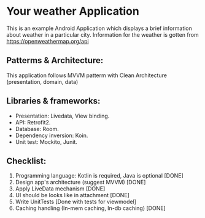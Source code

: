 # Your weather Application

This is an example Android Application which displays a brief information about weather in a particular city.
Information for the weather is gotten from https://openweathermap.org/api

## Patterms & Architecture:
This application follows MVVM patterm with Clean Architecture (presentation, domain, data)

## Libraries & frameworks:
- Presentation: Livedata, View binding.
- API: Retrofit2.
- Database: Room.
- Dependency inversion: Koin.
- Unit test: Mockito, Junit.

## Checklist:
1. Programming language: Kotlin is required, Java is optional [DONE]
2. Design app's architecture (suggest MVVM)                   [DONE]
3. Apply LiveData mechanism                                   [DONE]
4. UI should be looks like in attachment                      [DONE]
5. Write UnitTests                                            [Done with tests for viewmodel]
6. Caching handling (In-mem caching, In-db caching)           [DONE]
